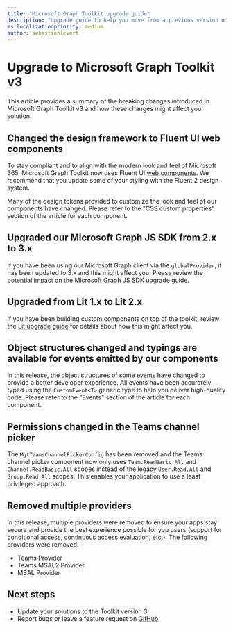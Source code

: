 ```yaml
---
title: "Microsoft Graph Toolkit upgrade guide"
description: "Upgrade guide to help you move from a previous version of the Toolkit to the most recent."
ms.localizationpriority: medium
author: sebastienlevert
---
```


# Upgrade to Microsoft Graph Toolkit v3

This article provides a summary of the breaking changes introduced in Microsoft Graph Toolkit v3 and how these changes might affect your solution.

## Changed the design framework to Fluent UI web components

To stay compliant and to align with the modern look and feel of Microsoft 365, Microsoft Graph Toolkit now uses Fluent UI [web components](/fluent-ui/web-components/). We recommend that you update some of your styling with the Fluent 2 design system.

Many of the design tokens provided to customize the look and feel of our components have changed. Please refer to the "CSS custom properties" section of the article for each component.

## Upgraded our Microsoft Graph JS SDK from 2.x to 3.x

If you have been using our Microsoft Graph client via the `globalProvider`, it has been updated to 3.x and this might affect you. Please review the potential impact on the [Microsoft Graph JS SDK upgrade guide](https://github.com/microsoftgraph/msgraph-sdk-javascript/blob/dev/changelogs/v3-upgrade-guide.md).

## Upgraded from Lit 1.x to Lit 2.x

If you have been building custom components on top of the toolkit, review the [Lit upgrade guide](https://lit.dev/docs/v2/releases/upgrade/) for details about how this might affect you.

## Object structures changed and typings are available for events emitted by our components

In this release, the object structures of some events have changed to provide a better developer experience. All events have been accurately typed using the `CustomEvent<T>` generic type to help you deliver high-quality code. Please refer to the "Events" section of the article for each component.

## Permissions changed in the Teams channel picker

The `MgtTeamsChannelPickerConfig` has been removed and the Teams channel picker component now only uses `Team.ReadBasic.All` and `Channel.ReadBasic.All` scopes instead of the legacy `User.Read.All` and `Group.Read.All` scopes. This enables your application to use a least privileged approach.

## Removed multiple providers

In this release, multiple providers were removed to ensure your apps stay secure and provide the best experience possible for you users (support for conditional access, continuous access evaluation, etc.). The following providers were removed:

- Teams Provider
- Teams MSAL2 Provider
- MSAL Provider

## Next steps

- Update your solutions to the Toolkit version 3.
- Report bugs or leave a feature request on [GitHub](https://aka.ms/mgt/issues).
